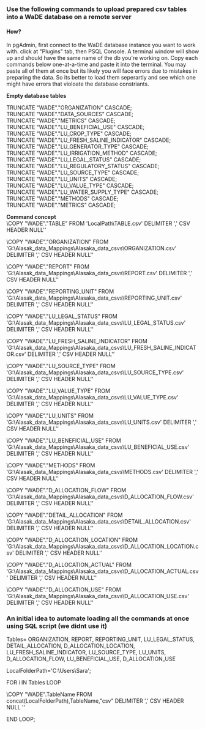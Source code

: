 ### Use the following commands to upload prepared csv tables into a WaDE database on a remote server

#### How?
In pgAdmin, first connect to the WaDE database instance you want to work with. click at "Plugins" tab, then PSQL Console. A terminal window will show up and should have the same name of the db you're working on. Copy each commands below one-at-a-time and paste it into the terminal. 
You may paste all of them at once but its likely you will face errors due to mistakes in preparing the data. So its better to load them seperartly and see which one might have errors that violoate the database constriants. 

**Empty database tables**  

TRUNCATE "WADE"."ORGANIZATION" CASCADE;   
TRUNCATE "WADE"."DATA_SOURCES" CASCADE;  
TRUNCATE "WADE"."METRICS" CASCADE;  
TRUNCATE "WADE"."LU_BENEFICIAL_USE" CASCADE;  
TRUNCATE "WADE"."LU_CROP_TYPE" CASCADE;  
TRUNCATE "WADE"."LU_FRESH_SALINE_INDICATOR" CASCADE;  
TRUNCATE "WADE"."LU_GENERATOR_TYPE" CASCADE;  
TRUNCATE "WADE"."LU_IRRIGATION_METHOD" CASCADE;  
TRUNCATE "WADE"."LU_LEGAL_STATUS" CASCADE;  
TRUNCATE "WADE"."LU_REGULATORY_STATUS" CASCADE;   
TRUNCATE "WADE"."LU_SOURCE_TYPE" CASCADE;  
TRUNCATE "WADE"."LU_UNITS" CASCADE;  
TRUNCATE "WADE"."LU_VALUE_TYPE" CASCADE;  
TRUNCATE "WADE"."LU_WATER_SUPPLY_TYPE" CASCADE;  
TRUNCATE "WADE"."METHODS" CASCADE;  
TRUNCATE "WADE"."METRICS" CASCADE;  


**Command concept**  
\COPY "WADE"."TABLE" FROM 'LocalPath\TABLE.csv' DELIMITER ',' CSV HEADER NULL''



\COPY "WADE"."ORGANIZATION" FROM 'G:\Alasak_data_Mappings\Alasaka_data_csvs\ORGANIZATION.csv' DELIMITER ',' CSV HEADER NULL''

\COPY "WADE"."REPORT" FROM 'G:\Alasak_data_Mappings\Alasaka_data_csvs\REPORT.csv' DELIMITER ',' CSV HEADER NULL''

\COPY "WADE"."REPORTING_UNIT" FROM 'G:\Alasak_data_Mappings\Alasaka_data_csvs\REPORTING_UNIT.csv' DELIMITER ',' CSV HEADER NULL''

\COPY "WADE"."LU_LEGAL_STATUS" FROM 'G:\Alasak_data_Mappings\Alasaka_data_csvs\LU_LEGAL_STATUS.csv' DELIMITER ',' CSV HEADER NULL''

\COPY "WADE"."LU_FRESH_SALINE_INDICATOR" FROM 'G:\Alasak_data_Mappings\Alasaka_data_csvs\LU_FRESH_SALINE_INDICATOR.csv' DELIMITER ',' CSV HEADER NULL''

\COPY "WADE"."LU_SOURCE_TYPE" FROM 'G:\Alasak_data_Mappings\Alasaka_data_csvs\LU_SOURCE_TYPE.csv' DELIMITER ',' CSV HEADER NULL''

\COPY "WADE"."LU_VALUE_TYPE" FROM 'G:\Alasak_data_Mappings\Alasaka_data_csvs\LU_VALUE_TYPE.csv' DELIMITER ',' CSV HEADER NULL''

\COPY "WADE"."LU_UNITS" FROM 'G:\Alasak_data_Mappings\Alasaka_data_csvs\LU_UNITS.csv' DELIMITER ',' CSV HEADER NULL''

\COPY "WADE"."LU_BENEFICIAL_USE" FROM 'G:\Alasak_data_Mappings\Alasaka_data_csvs\LU_BENEFICIAL_USE.csv' DELIMITER ',' CSV HEADER NULL''

\COPY "WADE"."METHODS" FROM 'G:\Alasak_data_Mappings\Alasaka_data_csvs\METHODS.csv' DELIMITER ',' CSV HEADER NULL''

\COPY "WADE"."D_ALLOCATION_FLOW" FROM 'G:\Alasak_data_Mappings\Alasaka_data_csvs\D_ALLOCATION_FLOW.csv' DELIMITER ',' CSV HEADER NULL''

\COPY "WADE"."DETAIL_ALLOCATION" FROM 'G:\Alasak_data_Mappings\Alasaka_data_csvs\DETAIL_ALLOCATION.csv' DELIMITER ',' CSV HEADER NULL''

\COPY "WADE"."D_ALLOCATION_LOCATION" FROM 'G:\Alasak_data_Mappings\Alasaka_data_csvs\D_ALLOCATION_LOCATION.csv' DELIMITER ',' CSV HEADER NULL''

\COPY "WADE"."D_ALLOCATION_ACTUAL" FROM 'G:\Alasak_data_Mappings\Alasaka_data_csvs\D_ALLOCATION_ACTUAL.csv' DELIMITER ',' CSV HEADER NULL''

\COPY "WADE"."D_ALLOCATION_USE" FROM 'G:\Alasak_data_Mappings\Alasaka_data_csvs\D_ALLOCATION_USE.csv' DELIMITER ',' CSV HEADER NULL''



### An initial idea to automate loading all the commands at once using SQL script (we didnt use it)


Tables=
ORGANIZATION,
REPORT,
REPORTING_UNIT,
LU_LEGAL_STATUS,
DETAIL_ALLOCATION,
D_ALLOCATION_LOCATION,
LU_FRESH_SALINE_INDICATOR,
LU_SOURCE_TYPE,
LU_UNITS,
D_ALLOCATION_FLOW,
LU_BENEFICIAL_USE,
D_ALLOCATION_USE

LocalFolderPath='C:\Users\Sara';

FOR i IN Tables LOOP

\COPY "WADE".TableName FROM concat(LocalFolderPath),TableName,"csv" DELIMITER ',' CSV HEADER NULL ''

END LOOP;




